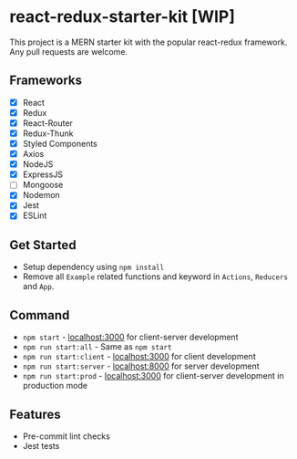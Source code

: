 # react-redux-starter-kit [WIP]
This project is a MERN starter kit with the popular react-redux framework. Any pull requests are welcome.

## Frameworks
- [x] React
- [x] Redux
- [x] React-Router
- [x] Redux-Thunk
- [x] Styled Components
- [x] Axios
- [x] NodeJS
- [x] ExpressJS
- [ ] Mongoose
- [x] Nodemon
- [x] Jest
- [x] ESLint

## Get Started
- Setup dependency using `npm install`
- Remove all `Example` related functions and keyword in `Actions`, `Reducers` and `App`.

## Command
- `npm start` - [localhost:3000](http://localhost:3000) for client-server development
- `npm run start:all` - Same as `npm start`
- `npm run start:client` - [localhost:3000](http://localhost:3000) for client development
- `npm run start:server` - [localhost:8000](http://localhost:8000) for server development
- `npm run start:prod` - [localhost:3000](http://localhost:3000) for client-server development in production mode

## Features
- Pre-commit lint checks
- Jest tests

